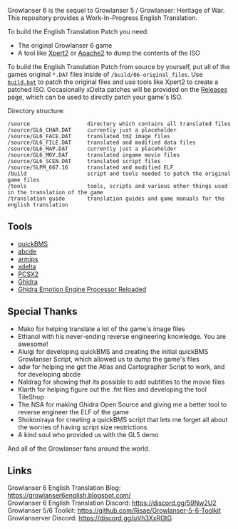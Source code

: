Growlanser 6 is the sequel to Growlanser 5 / Growlanser: Heritage of War. This repository provides a Work-In-Progress English Translation.

To build the English Translation Patch you need:
- The original Growlanser 6 game
- A tool like [Xpert2](https://gbatemp.net/download/xpert2-xpert-tool.37071/) or [Apache2](https://www.psx-place.com/resources/apache-by-sonix-2004.697/) to dump the contents of the ISO

To build the English Translation Patch from source by yourself, put all of the games original `*.DAT` files inside of `/build/06-original_files`. Use [`build.bat`](/build/build.bat) to patch the original files and use tools like Xpert2 to create a patched ISO. Occasionally xDelta patches will be provided on the [Releases](https://github.com/Risae/Growlanser-6-English-Translation/releases) page, which can be used to directly patch your game's ISO.

Directory structure:

    /source                  directory which contains all translated files
    /source/GL6_CHAR.DAT     currently just a placeholder
    /source/GL6_FACE.DAT     translated tm2 image files
    /source/GL6_FILE.DAT     translated and modified data files 
    /source/GL6_MAP.DAT      currently just a placeholder
    /source/GL6_MOV.DAT      translated ingame movie files
    /source/GL6_SCEN.DAT     translated script files
    /source/SLPM_667.16      translated and modified ELF
    /build                   script and tools needed to patch the original game files
    /tools                   tools, scripts and various other things used in the translation of the game
    /translation guide       translation guides and game manuals for the english translation

## Tools

- [quickBMS](http://aluigi.altervista.org/quickbms.htm)
- [abcde](https://www.romhacking.net/utilities/1392/)
- [armips](https://github.com/Kingcom/armips)
- [xdelta](https://github.com/jmacd/xdelta-gpl)
- [PCSX2](https://github.com/PCSX2/pcsx2)
- [Ghidra](https://github.com/NationalSecurityAgency/ghidra)
- [Ghidra Emotion Engine Processor Reloaded](https://github.com/chaoticgd/ghidra-emotionengine-reloaded)

## Special Thanks

- Mako for helping translate a lot of the game's image files
- Ethanol with his never-ending reverse engineering knowledge. You are awesome!
- Aluigi for developing quickBMS and creating the initial quickBMS Growlanser Script, which allowed us to dump the game's files
- adw for helping me get the Atlas and Cartographer Script to work, and for developing abcde
- Naldrag for showing that its possible to add subtitles to the movie files
- Klarth for helping figure out the .fnt files and developing the tool TileShop
- The NSA for making Ghidra Open Source and giving me a better tool to reverse engineer the ELF of the game
- Shokoniraya for creating a quickBMS script that lets me forget all about the worries of having script size restrictions
- A kind soul who provided us with the GL5 demo

And all of the Growlanser fans around the world.

## Links

Growlanser 6 English Translation Blog: https://growlanser6english.blogspot.com/ <br />
Growlanser 6 English Translation Discord: https://discord.gg/59Nw2U2 <br />
Growlanser 5/6 Toolkit: https://github.com/Risae/Growlanser-5-6-Toolkit <br />
Growlanserver Discord: https://discord.gg/uVh3XxRGtG